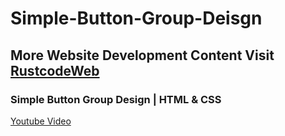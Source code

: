 # Simple-Button-Group-Deisgn

## More Website Development Content Visit [RustcodeWeb](https://www.rustcodeweb.com/)

### Simple Button Group Design | HTML & CSS
[Youtube Video](https://youtu.be/m-U09dTvhJ8)
